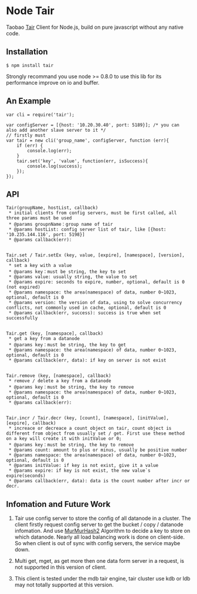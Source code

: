 # Node Tair

Taobao [Tair](http://code.taobao.org/p/tair/src/) Client for Node.js, build on pure javascript without any native code.

## Installation

	$ npm install tair

Strongly recommand you use node >= 0.8.0 to use this lib for its performance improve on io and buffer.

## An Example


	var cli = require('tair');

	var configServer = [{host: '10.20.30.40', port: 5189}]; /* you can also add another slave server to it */
	// firstly must
	var tair = new cli('group_name', configServer, function (err){
		if (err) {
			console.log(err);
		}
		tair.set('key', 'value', function(err, isSuccess){
			console.log(success);
		});
	});


## API


	Tair(groupName, hostList, callback)
	 * initial clients from config servers, must be first called, all three params must be used
	 * @params groupnName：group name of tair
	 * @params hostList: config server list of tair, like [{host: '10.235.144.116', port: 5198}]
	 * @params callback(err):


	Tair.set / Tair.setEx (key, value, [expire], [namespace], [version], callback)
	 * set a key with a value
	 * @params key：must be string, the key to set
	 * @params value: usually string, the value to set
	 * @params expire: seconds to expire, number, optional, default is 0 (not expired)
	 * @params namespace: the area(namespace) of data, number 0~1023, optional, default is 0
	 * @params version: the version of data, using to solve concurrency conflicts, not commonly used in cache, optional, default is 0
	 * @params callback(err, success): success is true when set successfully


	Tair.get (key, [namespace], callback)
	 * get a key from a datanode
	 * @params key：must be string, the key to get
	 * @params namespace: the area(namespace) of data, number 0~1023, optional, default is 0
	 * @params callback(err, data): if key on server is not exist


	Tair.remove (key, [namespace], callback)
	 * remove / delete a key from a datanode
	 * @params key：must be string, the key to remove
	 * @params namespace: the area(namespace) of data, number 0~1023, optional, default is 0
	 * @params callback(err): 


	Tair.incr / Tair.decr (key, [count], [namespace], [initValue], [expire], callback)
	 * increace or decreace a count object on tair, count object is different from object from usually set / get. First use these method on a key will create it with initValue or 0;
	 * @params key：must be string, the key to remove
	 * @params count: amount to plus or minus, usually be positive number
	 * @params namespace: the area(namespace) of data, number 0~1023, optional, default is 0
	 * @params initValue: if key is not exist, give it a value
	 * @params expire: if key is not exist, the new value`s expire(seconds)
	 * @params callback(err, data): data is the count number after incr or decr.


## Infomation and Future Work

1. Tair use config server to store the config of all datanode in a cluster. The client firstly request config server to get the bucket / copy / datanode infomation. And use [MurMurHash2](http://en.wikipedia.org/wiki/MurmurHash) Algorithm to decide a key to store on which datanode. Nearly all load balancing work is done on client-side. So when client is out of sync with config servers, the service maybe down.


2. Multi get, mget, as get more then one data form server in a request, is not supported in this version of client.

3. This client is tested under the mdb tair engine, tair cluster use kdb or ldb may not totally supported at this version.


